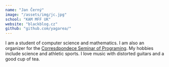 ```yaml
---
name: "Jan Černý"
image: "/assets/img/jc.jpg"
school: "KAM MFF UK"
website: "blackblog.cz"
github: "github.com/yagarea/"
---
```


I am a student of computer science and mathematics. 
I am also an organizer for the [Corresdpondece Seminar of Programing](https://ksp.mff.cuni.cz/). 
My hobbies include science and athletic sports. 
I love music with distorted guitars and a good cup of tea.
